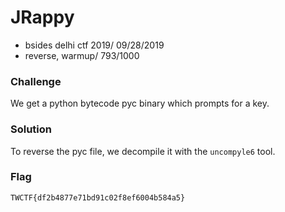 # JRappy
* bsides delhi ctf 2019/ 09/28/2019 
* reverse, warmup/ 793/1000

### Challenge
We get a python bytecode pyc binary which prompts for a key.

### Solution
To reverse the pyc file, we decompile it with the `uncompyle6` tool.

### Flag
`TWCTF{df2b4877e71bd91c02f8ef6004b584a5}`


